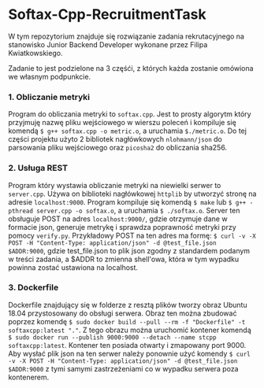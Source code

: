 # Softax-Cpp-RecruitmentTask

W tym repozytorium znajduje się rozwiązanie zadania rekrutacyjnego na stanowisko Junior Backend Developer wykonane przez Filipa Kwiatkowskiego.

Zadanie to jest podzielone na 3 częśći, z których każda zostanie omówiona we własnym podpunkcie.

### 1. Obliczanie metryki

Program do obliczania metryki to `softax.cpp`. Jest to prosty algorytm który przyjmuję nazwę pliku wejściowego w wierszu poleceń i kompiluje się komendą `$ g++ softax.cpp -o metric.o`, a uruchamia `$./metric.o`. Do tej części projektu użyto 2 bibliotek nagłówkowych `nlohmann/json` do parsowania pliku wejściowego oraz `picosha2` do obliczania sha256.

### 2. Usługa REST

Program który wystawia obliczanie metryki na niewielki serwer to `server.cpp`. Używa on biblioteki nagłówkowej `httplib` by utworzyć stronę na adresie `localhost:9000`. Program kompiluje się komendą `$ make` lub `$ g++ -pthread server.cpp -o softax.o`, a uruchamia `$ ./softax.o`. Server ten obsługuje POST na adres `localhost:9000/`, gdzie otrzymuje dane w formacie json, generuje metrykę i sprawdza poprawność metryki przy pomocy `verify.py`. Przykładowy POST na ten adres ma formę: `$ curl -v -X POST -H "Content-Type: application/json" -d @test_file.json $ADDR:9000`, gdzie test_file.json to plik json zgodny z standardem podanym w treści zadania, a $ADDR to zmienna shell'owa, która w tym wypadku powinna zostać ustawiona na localhost.

### 3. Dockerfile

Dockerfile znajdujący się w folderze z resztą plików tworzy obraz Ubuntu 18.04 przystosowany do obsługi serwera. Obraz ten można zbudować poprzez komendę `$ sudo docker build --pull --rm -f "Dockerfile" -t softaxcpp:latest "."`. Z tego obrazu można uruchomić kontener komendą `$ sudo docker run --publish 9000:9000 --detach --name stcpp softaxcpp:latest`. Kontener ten posiada otwarty i zmapowany port 9000. Aby wysłać plik json na ten serwer należy ponownie użyć komendy `$ curl -v -X POST -H "Content-Type: application/json" -d @test_file.json $ADDR:9000` z tymi samymi zastrzeżeniami co w wypadku serwera poza kontenerem.
